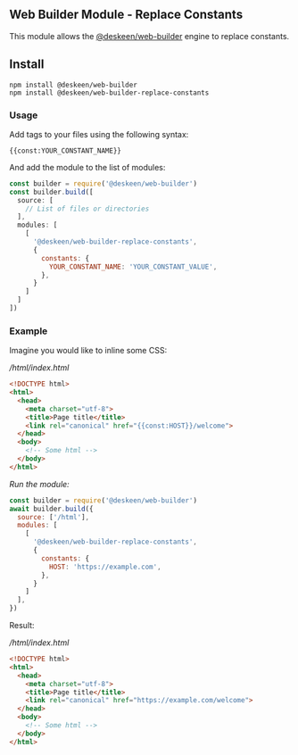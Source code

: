 ## Web Builder Module - Replace Constants

This module allows the [@deskeen/web-builder](https://github.com/deskeen/web-builder) engine to replace constants.

## Install

```
npm install @deskeen/web-builder
npm install @deskeen/web-builder-replace-constants
```

### Usage

Add tags to your files using the following syntax:

```
{{const:YOUR_CONSTANT_NAME}}
```

And add the module to the list of modules: 

```javascript
const builder = require('@deskeen/web-builder')
const builder.build([
  source: [
    // List of files or directories
  ],
  modules: [
    [
      '@deskeen/web-builder-replace-constants',
      {
        constants: {
          YOUR_CONSTANT_NAME: 'YOUR_CONSTANT_VALUE',
        },
      }
    ]
  ]
])
```

### Example

Imagine you would like to inline some CSS:

*/html/index.html*
```html
<!DOCTYPE html>
<html>
  <head>
    <meta charset="utf-8">
    <title>Page title</title>
    <link rel="canonical" href="{{const:HOST}}/welcome">
  </head>
  <body>
    <!-- Some html -->
  </body>
</html>
```

*Run the module:*

```javascript
const builder = require('@deskeen/web-builder')
await builder.build({
  source: ['/html'],
  modules: [
    [
      '@deskeen/web-builder-replace-constants',
      { 
        constants: {
          HOST: 'https://example.com',
        },
      }
    ]
  ],
})
```

Result:

*/html/index.html*
```html
<!DOCTYPE html>
<html>
  <head>
    <meta charset="utf-8">
    <title>Page title</title>
    <link rel="canonical" href="https://example.com/welcome">
  </head>
  <body>
    <!-- Some html -->
  </body>
</html>
```